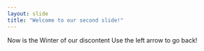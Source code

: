 ```yaml
---
layout: slide
title: "Welcome to our second slide!"
---
```

Now is the Winter of our discontent
Use the left arrow to go back!